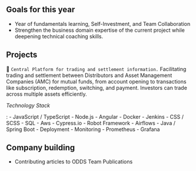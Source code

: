 ## Goals for this year
* Year of fundamentals learning, Self-Investment, and Team Collaboration
* Strengthen the business domain expertise of the current project while deepening technical coaching skills.

## Projects

📂 `Central Platform for trading and settlement information.`
Facilitating trading and settlement between Distributors and Asset Management Companies (AMC) for mutual funds, from account opening to transactions like subscription, redemption, switching, and payment. Investors can trade across multiple assets efficiently.

_Technology Stack_

:   - JavaScript / TypeScript
    - Node.js
    - Angular
    - Docker
    - Jenkins
    - CSS / SCSS
    - SQL
    - Aws
    - Cypress.io
    - Robot Framework
    - Airflows
    - Java / Spring Boot
    - Deployment
    - Monitoring
    - Prometheus
    - Grafana

## Company building
* Contributing articles to ODDS Team Publications